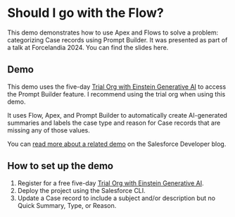 # Should I go with the Flow?

This demo demonstrates how to use Apex and Flows to solve a problem: categorizing Case records using Prompt Builder. It was presented as part of a talk at Forcelandia 2024. You can find the slides here. 

## Demo
This demo uses the five-day [Trial Org with Einstein Generative AI](https://mcp76yxhtx84crlrk45yhv6lcsby.pub.sfmc-content.com/aha3qbdjy5j) to access the Prompt Builder feature. I recommend using the trial org when using this demo. 

It uses Flow, Apex, and Prompt Builder to automatically create AI-generated summaries and labels the case type and reason for Case records that are missing any of those values. 

You can [read more about a related demo](https://developer.salesforce.com/blogs/2024/06/using-prompt-builder-flows-and-apex-to-summarize-and-classify-cases-faster) on the Salesforce Developer blog.

## How to set up the demo

1. Register for a free five-day [Trial Org with Einstein Generative AI](https://mcp76yxhtx84crlrk45yhv6lcsby.pub.sfmc-content.com/aha3qbdjy5j). 
2. Deploy the project using the Salesforce CLI. 
3. Update a Case record to include a subject and/or description but no Quick Summary, Type, or Reason.